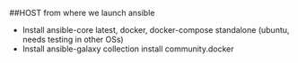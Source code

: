 ##HOST from where we launch ansible
- Install ansible-core latest, docker, docker-compose standalone (ubuntu, needs testing in other OSs)
- Install ansible-galaxy collection install community.docker